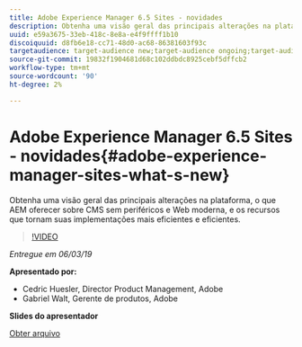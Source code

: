 ```yaml
---
title: Adobe Experience Manager 6.5 Sites - novidades
description: Obtenha uma visão geral das principais alterações na plataforma, o que AEM oferecer sobre CMS sem periféricos e Web moderna, e os recursos que tornam suas implementações mais eficientes e eficientes.
uuid: e59a3675-33eb-418c-8e8a-e4f9ffff1b10
discoiquuid: d8fb6e18-cc71-48d0-ac68-86381603f93c
targetaudience: target-audience new;target-audience ongoing;target-audience upgrader
source-git-commit: 19832f1904681d68c102ddbdc8925cebf5dffcb2
workflow-type: tm+mt
source-wordcount: '90'
ht-degree: 2%

---
```



# Adobe Experience Manager 6.5 Sites - novidades{#adobe-experience-manager-sites-what-s-new}

Obtenha uma visão geral das principais alterações na plataforma, o que AEM oferecer sobre CMS sem periféricos e Web moderna, e os recursos que tornam suas implementações mais eficientes e eficientes.

>[!VIDEO](https://video.tv.adobe.com/v/26368/?quality=9)

*Entregue em 06/03/19*

**Apresentado por:**

* Cedric Huesler, Director Product Management, Adobe
* Gabriel Walt, Gerente de produtos, Adobe

**Slides do apresentador**

[Obter arquivo](assets/aem65-whatsnewgem-march6.pdf)
